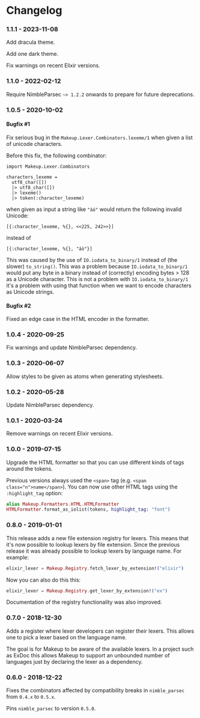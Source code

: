 # Changelog

### 1.1.1 - 2023-11-08

Add dracula theme.

Add one dark theme.

Fix warnings on recent Elixir versions.


### 1.1.0 - 2022-02-12

Require NimbleParsec `~> 1.2.2` onwards to prepare for future deprecations.

### 1.0.5 - 2020-10-02

#### Bugfix #1

Fix serious bug in the `Makeup.Lexer.Combinators.lexeme/1` when given a list of unicode characters.

Before this fix, the following combinator:

```
import Makeup.Lexer.Combinators

characters_lexeme =
  utf8_char([])
  |> utf8_char([])
  |> lexeme()
  |> token(:character_lexeme)
```

when given as input a string like `"àó"` would return the following invalid Unicode:

```
[{:character_lexeme, %{}, <<225, 242>>}]
```

instead of

```
[{:character_lexeme, %{}, "áò"}]
```

This was caused by the use of `IO.iodata_to_binary/1` instead of (the slower) `to_string()`. This was a problem because `IO.iodata_to_binary/1` would put any byte in a binary instead of (correctly) encoding bytes > 128 as a Unicode character. This is not a problem with `IO.iodata_to_binary/1` it's a problem with using that function when we want to encode characters as Unicode strings.

#### Bugfix #2

Fixed an edge case in the HTML encoder in the formatter.


### 1.0.4 - 2020-09-25

Fix warnings and update NimbleParsec dependency.


### 1.0.3 - 2020-06-07

Allow styles to be given as atoms when generating stylesheets.


### 1.0.2 - 2020-05-28

Update NimbleParsec dependency.


### 1.0.1 - 2020-03-24

Remove warnings on recent Elixir versions.


### 1.0.0 - 2019-07-15

Upgrade the HTML formatter so that you can use different kinds of tags around the tokens.

Previous versions always used the `<span>` tag (e.g. `<span class="n">name</span>`).
You can now use other HTML tags using the `:highlight_tag` option:

```elixir
alias Makeup.Formatters.HTML.HTMLFormatter
HTMLFormatter.format_as_iolist(tokens, highlight_tag: "font")
```


### 0.8.0 - 2019-01-01

This release adds a new file extension registry for lexers.
This means that it's now possible to lookup lexers by file extension.
Since the previous release it was already possible to lookup lexers by language name.
For example:

```elixir
elixir_lexer = Makeup.Registry.fetch_lexer_by_extension!("elixir")
```

Now you can also do this this:

```elixir
elixir_lexer = Makeup.Registry.get_lexer_by_extension!("ex")
```

Documentation of the registry functionality was also improved.


### 0.7.0 - 2018-12-30

Adds a register where lexer developers can register their lexers.
This allows one to pick a lexer based on the language name.

The goal is for Makeup to be aware of the available lexers.
In a project such as ExDoc this allows Makeup to support an unbounded number of languages just by declaring the lexer as a dependency.


### 0.6.0 - 2018-12-22

Fixes the combinators affected by compatibility breaks in `nimble_parsec` from `0.4.x` to `0.5.x`.

Pins `nimble_parsec` to version `0.5.0`.
